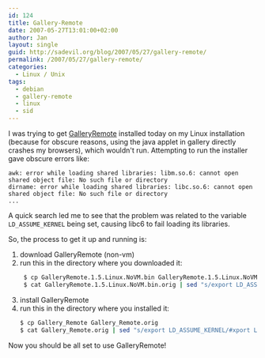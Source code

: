 ```yaml
---
id: 124
title: Gallery-Remote
date: 2007-05-27T13:01:00+02:00
author: Jan
layout: single
guid: http://sadevil.org/blog/2007/05/27/gallery-remote/
permalink: /2007/05/27/gallery-remote/
categories:
  - Linux / Unix
tags:
  - debian
  - gallery-remote
  - linux
  - sid
---
```

I was trying to get [GalleryRemote](http://gallery.menalto.com/wiki/Gallery_Remote) installed today on my Linux installation (because for obscure reasons, using the java applet in gallery directly crashes my browsers), which wouldn't run. Attempting to run the installer gave obscure errors like:  
```
awk: error while loading shared libraries: libm.so.6: cannot open shared object file: No such file or directory
dirname: error while loading shared libraries: libc.so.6: cannot open shared object file: No such file or directory
...
```

A quick search led me to see that the problem was related to the variable `LD_ASSUME_KERNEL` being set, causing libc6 to fail loading its libraries.

So, the process to get it up and running is:

  1. download GalleryRemote (non-vm)
  2. run this in the directory where you downloaded it:  
     ```bash
      $ cp GalleryRemote.1.5.Linux.NoVM.bin GalleryRemote.1.5.Linux.NoVM.bin.orig
      $ cat GalleryRemote.1.5.Linux.NoVM.bin.orig | sed "s/export LD_ASSUME_KERNEL/#xport LD_ASSUME_KERNEL/" > GalleryRemote.1.5.Linux.NoVM.bin
     ```
  3. install GalleryRemote
  4. run this in the directory where you installed it:  
     ```bash
     $ cp Gallery_Remote Gallery_Remote.orig
     $ cat Gallery_Remote.orig | sed "s/export LD_ASSUME_KERNEL/#xport LD_ASSUME_KERNEL/" > Gallery_Remote
     ```

Now you should be all set to use GalleryRemote!